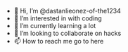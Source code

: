 - 👋 Hi, I’m @dastanlieonez-of-the1234
- 👀 I’m interested in with coding
- 🌱 I’m currently learning a lot
- 💞️ I’m looking to collaborate on hacks
- 📫 How to reach me go to here

<!---
dastanlieonez-of-the1234/dastanlieonez-of-the1234 is a ✨ special ✨ repository because its `README.md` (this file) appears on your GitHub profile.
You can click the Preview link to take a look at your changes.
--->
